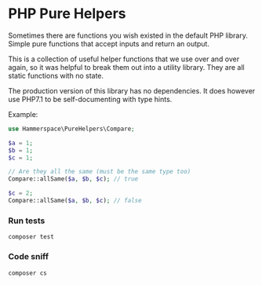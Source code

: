 # PHP Pure Helpers

Sometimes there are functions you wish existed in the default PHP library. Simple pure functions that accept inputs and return an output.

This is a collection of useful helper functions that we use over and over again, so it was helpful to break them out into a utility library. They are all static functions with no state.

The production version of this library has no dependencies. It does however use PHP7.1 to be self-documenting with type hints.

Example:

```php
use Hammerspace\PureHelpers\Compare;

$a = 1;
$b = 1;
$c = 1;

// Are they all the same (must be the same type too)
Compare::allSame($a, $b, $c); // true

$c = 2;
Compare::allSame($a, $b, $c); // false
```

### Run tests
`composer test`

### Code sniff
`composer cs`